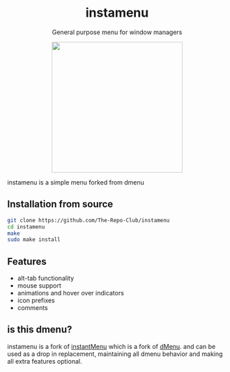 <div align="center">
    <h1>instamenu</h1>
    <p>General purpose menu for window managers</p>
    <img width="300" height="300" src="https://raw.githubusercontent.com/The-Repo-Club/instamenu/main/screenshots/2020-9-28.png">
</div>

instamenu is a simple menu forked from dmenu

## Installation from source

```sh
git clone https://github.com/The-Repo-Club/instamenu
cd instamenu
make
sudo make install
```

## Features
- alt-tab functionality
- mouse support
- animations and hover over indicators
- icon prefixes
- comments


## is this dmenu?

instamenu is a fork of [instantMenu](https://github.com/instantOS/instantMENU) which is a fork of [dMenu](https://tools.suckless.org/dmenu/). and can be used as a drop in replacement, maintaining all dmenu behavior and making all extra features optional.

